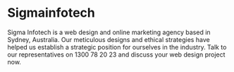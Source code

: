 Sigmainfotech
=============

Sigma Infotech is a web design and online marketing agency based in Sydney, Australia. Our meticulous designs and ethical strategies have helped us establish a strategic position for ourselves in the industry. Talk to our representatives on 1300 78 20 23 and discuss your web design project now.